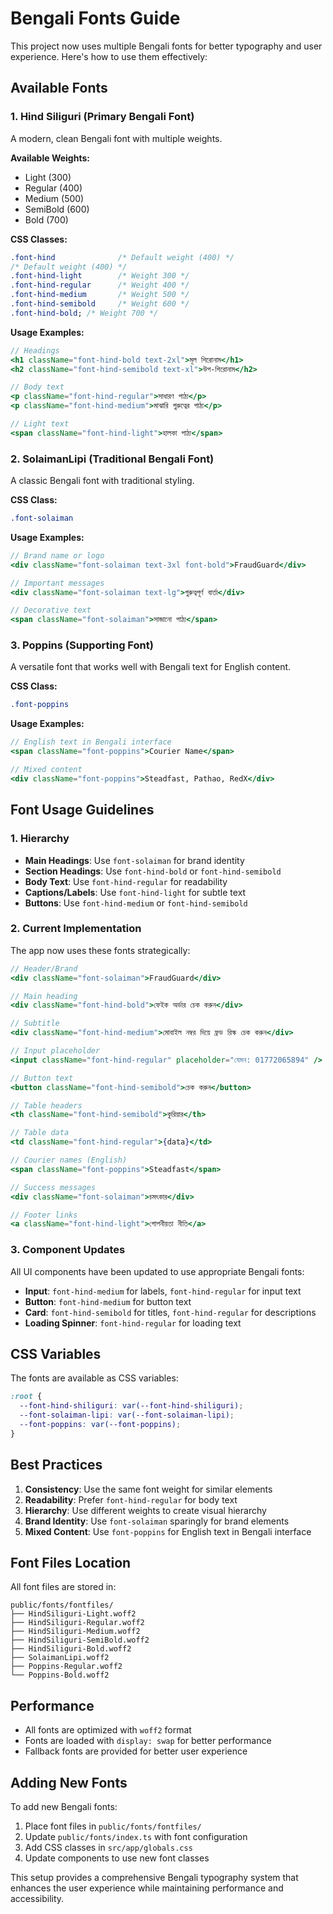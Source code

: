 # Bengali Fonts Guide

This project now uses multiple Bengali fonts for better typography and user experience. Here's how to use them effectively:

## Available Fonts

### 1. Hind Siliguri (Primary Bengali Font)

A modern, clean Bengali font with multiple weights.

**Available Weights:**

- Light (300)
- Regular (400)
- Medium (500)
- SemiBold (600)
- Bold (700)

**CSS Classes:**

```css
.font-hind              /* Default weight (400) */
/* Default weight (400) */
.font-hind-light        /* Weight 300 */
.font-hind-regular      /* Weight 400 */
.font-hind-medium       /* Weight 500 */
.font-hind-semibold     /* Weight 600 */
.font-hind-bold; /* Weight 700 */
```

**Usage Examples:**

```jsx
// Headings
<h1 className="font-hind-bold text-2xl">মূল শিরোনাম</h1>
<h2 className="font-hind-semibold text-xl">উপ-শিরোনাম</h2>

// Body text
<p className="font-hind-regular">সাধারণ পাঠ্য</p>
<p className="font-hind-medium">মাঝারি গুরুত্বের পাঠ্য</p>

// Light text
<span className="font-hind-light">হালকা পাঠ্য</span>
```

### 2. SolaimanLipi (Traditional Bengali Font)

A classic Bengali font with traditional styling.

**CSS Class:**

```css
.font-solaiman
```

**Usage Examples:**

```jsx
// Brand name or logo
<div className="font-solaiman text-3xl font-bold">FraudGuard</div>

// Important messages
<div className="font-solaiman text-lg">গুরুত্বপূর্ণ বার্তা</div>

// Decorative text
<span className="font-solaiman">সাজানো পাঠ্য</span>
```

### 3. Poppins (Supporting Font)

A versatile font that works well with Bengali text for English content.

**CSS Class:**

```css
.font-poppins
```

**Usage Examples:**

```jsx
// English text in Bengali interface
<span className="font-poppins">Courier Name</span>

// Mixed content
<div className="font-poppins">Steadfast, Pathao, RedX</div>
```

## Font Usage Guidelines

### 1. Hierarchy

- **Main Headings**: Use `font-solaiman` for brand identity
- **Section Headings**: Use `font-hind-bold` or `font-hind-semibold`
- **Body Text**: Use `font-hind-regular` for readability
- **Captions/Labels**: Use `font-hind-light` for subtle text
- **Buttons**: Use `font-hind-medium` or `font-hind-semibold`

### 2. Current Implementation

The app now uses these fonts strategically:

```jsx
// Header/Brand
<div className="font-solaiman">FraudGuard</div>

// Main heading
<div className="font-hind-bold">ফেইক অর্ডার চেক করুন</div>

// Subtitle
<div className="font-hind-medium">মোবাইল নম্বর দিয়ে ফ্রড রিস্ক চেক করুন</div>

// Input placeholder
<input className="font-hind-regular" placeholder="যেমন: 01772065894" />

// Button text
<button className="font-hind-semibold">চেক করুন</button>

// Table headers
<th className="font-hind-semibold">কুরিয়ার</th>

// Table data
<td className="font-hind-regular">{data}</td>

// Courier names (English)
<span className="font-poppins">Steadfast</span>

// Success messages
<div className="font-solaiman">চমৎকার</div>

// Footer links
<a className="font-hind-light">গোপনীয়তা নীতি</a>
```

### 3. Component Updates

All UI components have been updated to use appropriate Bengali fonts:

- **Input**: `font-hind-medium` for labels, `font-hind-regular` for input text
- **Button**: `font-hind-medium` for button text
- **Card**: `font-hind-semibold` for titles, `font-hind-regular` for descriptions
- **Loading Spinner**: `font-hind-regular` for loading text

## CSS Variables

The fonts are available as CSS variables:

```css
:root {
  --font-hind-shiliguri: var(--font-hind-shiliguri);
  --font-solaiman-lipi: var(--font-solaiman-lipi);
  --font-poppins: var(--font-poppins);
}
```

## Best Practices

1. **Consistency**: Use the same font weight for similar elements
2. **Readability**: Prefer `font-hind-regular` for body text
3. **Hierarchy**: Use different weights to create visual hierarchy
4. **Brand Identity**: Use `font-solaiman` sparingly for brand elements
5. **Mixed Content**: Use `font-poppins` for English text in Bengali interface

## Font Files Location

All font files are stored in:

```
public/fonts/fontfiles/
├── HindSiliguri-Light.woff2
├── HindSiliguri-Regular.woff2
├── HindSiliguri-Medium.woff2
├── HindSiliguri-SemiBold.woff2
├── HindSiliguri-Bold.woff2
├── SolaimanLipi.woff2
├── Poppins-Regular.woff2
└── Poppins-Bold.woff2
```

## Performance

- All fonts are optimized with `woff2` format
- Fonts are loaded with `display: swap` for better performance
- Fallback fonts are provided for better user experience

## Adding New Fonts

To add new Bengali fonts:

1. Place font files in `public/fonts/fontfiles/`
2. Update `public/fonts/index.ts` with font configuration
3. Add CSS classes in `src/app/globals.css`
4. Update components to use new font classes

This setup provides a comprehensive Bengali typography system that enhances the user experience while maintaining performance and accessibility.

